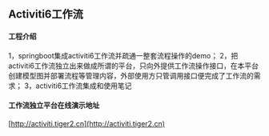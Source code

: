 ## Activiti6工作流

#### 工程介绍
1，springboot集成activiti6工作流并疏通一整套流程操作的demo；
2，把activiti6工作流独立出来做成所谓的平台，只向外提供工作流操作接口，在本平台创建模型图并部署流程等管理内容，外部使用方只管调用接口便完成了工作流的需求；
3，activiti6工作流集成和使用笔记

#### 工作流独立平台在线演示地址


[http://activiti.tiger2.cn](http://activiti.tiger2.cn)
